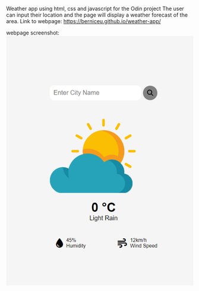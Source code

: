 Weather app using html, css and javascript for the Odin project
The user can input their location and the page will display a weather forecast of the area.
Link to webpage: https://berniceu.github.io/weather-app/

webpage screenshot:
![](image.png)






